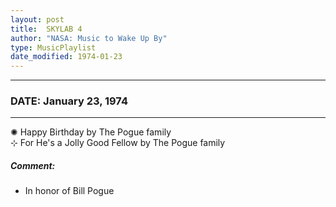 ```yaml
---
layout: post
title:  SKYLAB 4
author: "NASA: Music to Wake Up By"
type: MusicPlaylist
date_modified: 1974-01-23
---
```


----
### DATE: January 23, 1974
----
✺ Happy Birthday by The Pogue family  &nbsp;<br />⊹ For He's a Jolly Good Fellow by The Pogue family

##### Comment:
* In honor of Bill Pogue

